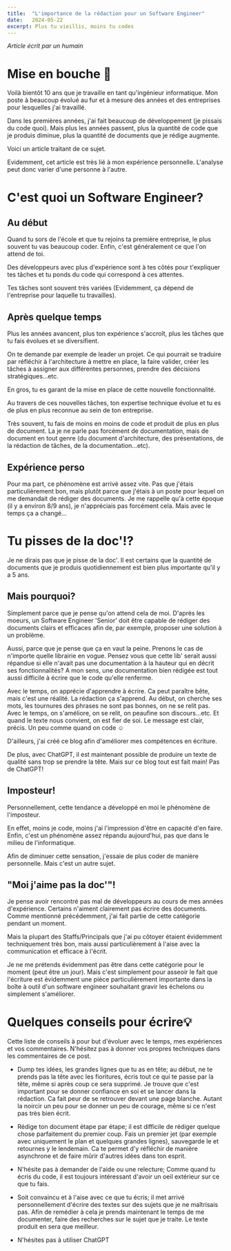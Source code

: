```yaml
---
title:  "L'importance de la rédaction pour un Software Engineer"
date:   2024-05-22
excerpt: Plus tu vieillis, moins tu codes
---
```


_Article écrit par un humain_

# Mise en bouche 🫦

Voilà bientôt 10 ans que je travaille en tant qu'ingénieur informatique.
Mon poste à beaucoup évolué au fur et à mesure des années et des entreprises 
pour lesquelles j'ai travaillé.

Dans les premières années, j'ai fait beaucoup de développement (je pissais du code 
quoi). Mais plus les années passent, plus la quantité de code que je produis 
diminue, plus la quantité de documents que je rédige augmente.

Voici un article traitant de ce sujet. 

Evidemment, cet article est très lié à mon expérience personnelle. L'analyse peut donc varier
d'une personne à l'autre.

# C'est quoi un Software Engineer?

## Au début

Quand tu sors de l'école et que tu rejoins ta première entreprise, le plus souvent
tu vas beaucoup coder. Enfin, c'est généralement ce que l'on attend de toi.

Des développeurs avec plus d'expérience sont à tes côtés pour t'expliquer tes tâches et 
tu ponds du code qui correspond à ces attentes. 

Tes tâches sont souvent très variées (Evidemment, ça dépend de l'entreprise pour laquelle 
tu travailles).

## Après quelque temps

Plus les années avancent, plus ton expérience s'accroît, plus les tâches que tu fais évolues et 
se diversifient.

On te demande par exemple de leader un projet. Ce qui pourrait se traduire par réfléchir à l'architecture
à mettre en place, la faire valider, créer les tâches à assigner aux différentes personnes, 
prendre des décisions stratégiques...etc.

En gros, tu es garant de la mise en place de cette nouvelle fonctionnalité.

Au travers de ces nouvelles tâches, ton expertise technique évolue et tu es de plus en plus 
reconnue au sein de ton entreprise. 

Très souvent, tu fais de moins en moins de code et produit de plus en plus de document. 
La je ne parle pas forcément de documentation, mais de document en tout genre (du document d'architecture, des présentations, de la rédaction de tâches,
de la documentation...etc).

## Expérience perso

Pour ma part, ce phénomène est arrivé assez vite. Pas que j'étais particulièrement 
bon, mais plutôt parce que j'étais à un poste pour lequel on me demandait de rédiger des documents.
Je me rappelle qu'à cette époque (il y a environ 8/9 ans), je n'appréciais pas forcément cela.
Mais avec le temps ça a changé...

# Tu pisses de la doc'⁉️

Je ne dirais pas que je pisse de la doc'. Il est certains que la quantité de documents
que je produis quotidiennement est bien plus importante qu'il y a 5 ans.

## Mais pourquoi? 

Simplement parce que je pense qu'on attend cela de moi. D'après les moeurs, un Software Engineer
'Senior' doit être capable de rédiger des documents clairs et efficaces afin de, par exemple,
proposer une solution à un problème.

Aussi, parce que je pense que ça en vaut la peine. Prenons le cas de n'importe quelle librairie en vogue.
Pensez vous que cette lib' serait aussi répandue si elle n'avait pas une documentation à la hauteur
qui en décrit ses fonctionnalités? A mon sens, une documentation bien rédigée est tout aussi
difficile à écrire que le code qu'elle renferme.

Avec le temps, on apprécie d'apprendre à écrire. Ca peut paraître bête, mais c'est une réalité.
La rédaction ça s'apprend. Au début, on cherche ses mots, les tournures des phrases ne sont pas
bonnes, on ne se relit pas. Avec le temps, on s'améliore, on se relit, on peaufine son
discours...etc. Et quand le texte nous convient, on est fier de soi. Le message est clair, précis.
Un peu comme quand on code ☺️

D'ailleurs, j'ai créé ce blog afin d'améliorer mes compétences en écriture.

De plus, avec ChatGPT, il est maintenant possible de produire un texte de qualité sans trop se prendre la 
tête. Mais sur ce blog tout est fait main! Pas de ChatGPT!

## Imposteur!

Personnellement, cette tendance a développé en moi le phénomène de l'imposteur.

En effet, moins je code, moins j'ai l'impression d'être en capacité d'en faire. Enfin, c'est un phénomène
assez répandu aujourd'hui, pas que dans le milieu de l'informatique.

Afin de diminuer cette sensation, j'essaie de plus coder de manière personnelle. Mais c'est 
un autre sujet.

## "Moi j'aime pas la doc'"!

Je pense avoir rencontré pas mal de développeurs au cours de mes années d'expérience. 
Certains n'aiment clairement pas écrire des documents. Comme mentionné précédemment, j'ai fait partie
 de cette catégorie pendant un moment.

Mais la plupart des Staffs/Principals que j'ai pu côtoyer étaient évidemment techniquement très bon,
mais aussi particulièrement à l'aise avec la communication et efficace à l'écrit.

Je ne me prétends évidemment pas être dans cette catégorie pour le moment (peut être un jour). Mais c'est simplement
pour asseoir le fait que l'écriture est évidemment une pièce particulièrement importante dans la boîte à
outil d'un software engineer souhaitant gravir les échelons ou simplement s'améliorer. 

# Quelques conseils pour écrire💡

Cette liste de conseils à pour but d'évoluer avec le temps, mes expériences et vos commentaires. N'hésitez 
pas à donner vos propres techniques dans les commentaires de ce post.

- Dump tes idées, les grandes lignes que tu as en tête; au début, ne te prends pas la tête avec les fioritures,
écris tout ce qui te passe par la tête, même si après coup ce sera supprimé. Je trouve que c'est important 
pour se donner confiance en soi et se lancer dans la rédaction. Ca fait peur de se retrouver devant une page
blanche. Autant la noircir un peu pour se donner un peu de courage, même si ce n'est pas très bien écrit.

- Rédige ton document étape par étape; il est difficile de rédiger quelque chose parfaitement du premier
coup. Fais un premier jet (par exemple avec uniquement le plan et quelques grandes lignes), sauvegarde le 
et retournes y le lendemain. Ca te permet d'y réfléchir de manière asynchrone et de faire mûrir d'autres idées dans ton esprit.

- N'hésite pas à demander de l'aide ou une relecture; Comme quand tu écris du code, il est toujours intéressant
d'avoir un oeil extérieur sur ce que tu fais.

- Soit convaincu et à l'aise avec ce que tu écris; il met arrivé personnellement d'écrire des textes sur des sujets
que je ne maîtrisais pas. Afin de remédier à cela je prends maintenant le temps de me documenter, faire des 
recherches sur le sujet que je traite. Le texte produit en sera que meilleur.

- N'hésites pas à utiliser ChatGPT

